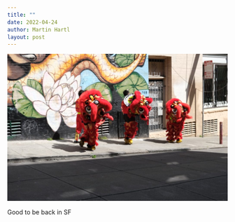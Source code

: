 ```yaml
---
title: ""
date: 2022-04-24
author: Martin Hartl
layout: post
---
```

![](/assets/images/2022-04-24.jpg)

Good to be back in SF